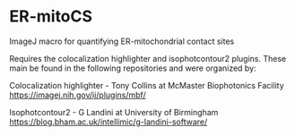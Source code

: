 # ER-mitoCS
ImageJ macro for quantifying ER-mitochondrial contact sites

Requires the colocalization highlighter and isophotcontour2 plugins.
These main be found in the following repositories and were organized by:

Colocalization highlighter - Tony Collins at McMaster Biophotonics Facility
https://imagej.nih.gov/ij/plugins/mbf/

Isophotcontour2 - G Landini at University of Birmingham
https://blog.bham.ac.uk/intellimic/g-landini-software/
